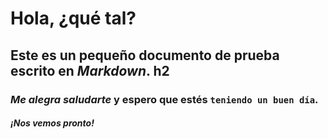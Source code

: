 # Hola, ¿qué tal? 

## Este es un pequeño documento de **prueba** escrito en *Markdown*. h2

### *Me alegra saludarte* y espero que estés `teniendo un buen día`.

##### ¡Nos vemos pronto! 
